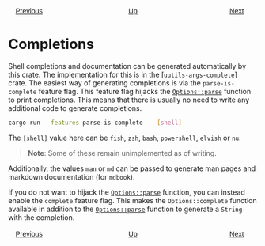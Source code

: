 <style>
.chapters p {
    display: grid;
    grid-template-columns: repeat(3, 6em);
    justify-content: space-between;
}
.chapters a {
    text-align: center;
    font-family: "Fira Sans",Arial,NanumBarunGothic,sans-serif;
    border: 1px solid var(--link-color);
    border-radius: 4px;
    padding: 3px 10px;
}
.chapters a[href=""] {
    pointer-events: none;
    color: var(--scrollbar-thumb-background-color);
    border: 1px solid var(--scrollbar-thumb-background-color);
}
</style>
<div class="chapters">

[Previous](previous)
[Up](super)
[Next]()

</div>

# Completions

Shell completions and documentation can be generated automatically by this crate. The implementation for this is in the [`uutils-args-complete`] crate. The easiest way of generating completions is via the `parse-is-complete` feature flag. This feature flag hijacks the [`Options::parse`](crate::Options::parse) function to print completions. This means that there is usually no need to write any additional code to generate completions.

```bash
cargo run --features parse-is-complete -- [shell]
```

The `[shell]` value here can be `fish`, `zsh`, `bash`, `powershell`, `elvish` or `nu`.

> **Note**: Some of these remain unimplemented as of writing.

Additionally, the values `man` or `md` can be passed to generate man pages and markdown documentation (for `mdbook`).

If you do not want to hijack the [`Options::parse`](crate::Options::parse) function, you can instead enable the `complete` feature flag. This makes the `Options::complete` function available in addition to the [`Options::parse`](crate::Options::parse) function to generate a `String` with the completion.

<div class="chapters">

[Previous](previous)
[Up](super)
[Next]()

</div>
